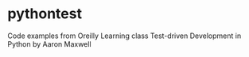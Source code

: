 # pythontest
Code examples from Oreilly Learning class Test-driven Development in Python by Aaron Maxwell
